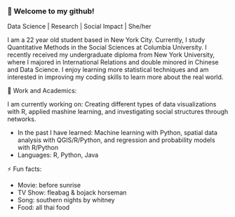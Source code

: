 ### 👋 Welcome to my github!
Data Science | Research | Social Impact | She/her


I am a 22 year old student based in New York City. Currently, I study Quantitative Methods in the Social Sciences at Columbia University. I recently received my undergraduate diploma from New York University, where I majored in International Relations and double minored in Chinese and Data Science. I enjoy learning more statistical techniques and am interested in improving my coding skills to learn more about the real world. 

🔭 Work and Academics:

I am currently working on: Creating different types of data visualizations with R, applied mashine learning, and investigating social structures through networks.

- In the past I have learned: Machine learning with Python, spatial data analysis with QGIS/R/Python, and regression and probability models with R/Python
- Languages: R, Python, Java

⚡ Fun facts:
- Movie: before sunrise
- TV Show: fleabag & bojack horseman
- Song: southern nights by whitney
- Food: all thai food

<!--
**cz2673/cz2673** is a ✨ _special_ ✨ repository because its `README.md` (this file) appears on your GitHub profile.

Here are some ideas to get you started:

- 🔭 I’m currently working on ...
- 🌱 I’m currently learning ...
- 👯 I’m looking to collaborate on ...
- 🤔 I’m looking for help with ...
- 💬 Ask me about ...
- 📫 How to reach me: ...
- 😄 Pronouns: ...
- ⚡ Fun fact: ...
-->
